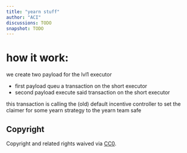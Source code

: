 ```yaml
---
title: "yearn stuff"
author: "ACI"
discussions: TODO
snapshot: TODO
---
```


# how it work:

we create two payload for the lvl1 executor

- first payload queu a transaction on the short executor
- second payload execute said transaction on the short executor

this transaction is calling the (old) default incentive controller to set the claimer for some yearn strategy to the yearn team safe

## Copyright

Copyright and related rights waived via [CC0](https://creativecommons.org/publicdomain/zero/1.0/).
